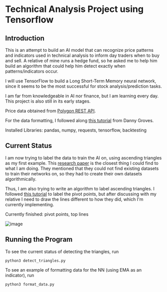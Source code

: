 # Technical Analysis Project using Tensorflow

## Introduction
This is an attempt to build an AI model that can recognize price patterns and indicators used in technical analysis to inform day traders when to buy and sell. A relative of mine runs a hedge fund, so he asked me to help him build an algorithm that could help him detect exactly when patterns/indicators occur.

I will use TensorFlow to build a Long Short-Term Memory neural network, since it seems to be the most successful for stock analysis/prediction tasks. 

I am far from knowledgeable in AI nor finance, but I am learning every day. This project is also still in its early stages.

Price data obtained from [Polygon REST API](https://polygon.io/docs/stocks/getting-started).  

For the data formatting, I followed along [this tutorial](https://wire.insiderfinance.io/how-to-develop-a-pattern-recognition-neural-network-for-trading-d0398eeb56f5) from Danny Groves. 

Installed Libraries: pandas, numpy, requests, tensorflow, backtesting

## Current Status
I am now trying to label the data to train the AI on, using ascending triangles as my first example. This [research paper](https://ui.adsabs.harvard.edu/abs/2018arXiv180800418V/abstract) is the closest thing I could find to what I am doing. They mentioned that they could not find existing datasets to train their networks on, so they had to create their own datasets algorithmically. 

Thus, I am also trying to write an algorithm to label ascending triangles. I followed [this tutorial](https://www.youtube.com/watch?v=WVNB_6JRbl0) to label the pivot points, but after discussing with my relative I need to draw the lines different to how they did, which I'm currently implementing.

Currently finished: pivot points, top lines

![image](https://github.com/anthonyx24/AI-Technical-Analysis/assets/79112832/81e9af85-9d0e-4567-871a-50427423830e)

## Running the Program
To see the current status of detecting the triangles, run
```
python3 detect_triangles.py
```
To see an example of formatting data for the NN (using EMA as an indicator), run
```
python3 format_data.py
```
